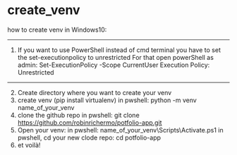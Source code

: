 # create_venv
how to create venv in Windows10:
___________________________________
1) If you want to use PowerShell instead of cmd terminal you have to set the set-executionpolicy to unrestricted
For that open powerShell as admin:
Set-ExecutionPolicy -Scope CurrentUser
Execution Policy: Unrestricted
____________________________________
2) Create directory where you want to create your venv
3) create venv (pip install virtualenv)
in pwshell: python -m venv name_of_your_venv
4) clone the github repo
in pwshell: git clone https://github.com/robinrichermo/potfolio-app.git
5) Open your venv:
in pwshell: name_of_your_venv\Scripts\Activate.ps1
in pwshell, cd your new clode repo: cd potfolio-app
5) et voilà!
